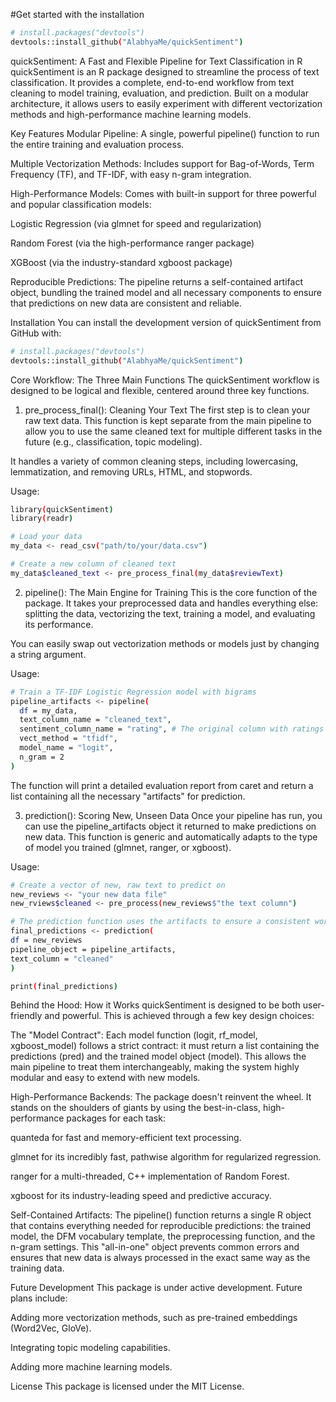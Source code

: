#Get started with the installation
```bash
# install.packages("devtools")
devtools::install_github("AlabhyaMe/quickSentiment")
```

quickSentiment: A Fast and Flexible Pipeline for Text Classification in R
quickSentiment is an R package designed to streamline the process of text classification. It provides a complete, end-to-end workflow from text cleaning to model training, evaluation, and prediction. Built on a modular architecture, it allows users to easily experiment with different vectorization methods and high-performance machine learning models.

Key Features
Modular Pipeline: A single, powerful pipeline() function to run the entire training and evaluation process.

Multiple Vectorization Methods: Includes support for Bag-of-Words, Term Frequency (TF), and TF-IDF, with easy n-gram integration.

High-Performance Models: Comes with built-in support for three powerful and popular classification models:

Logistic Regression (via glmnet for speed and regularization)

Random Forest (via the high-performance ranger package)

XGBoost (via the industry-standard xgboost package)

Reproducible Predictions: The pipeline returns a self-contained artifact object, bundling the trained model and all necessary components to ensure that predictions on new data are consistent and reliable.

Installation
You can install the development version of quickSentiment from GitHub with:

```bash
# install.packages("devtools")
devtools::install_github("AlabhyaMe/quickSentiment")
```
Core Workflow: The Three Main Functions
The quickSentiment workflow is designed to be logical and flexible, centered around three key functions.

1. pre_process_final(): Cleaning Your Text
The first step is to clean your raw text data. This function is kept separate from the main pipeline to allow you to use the same cleaned text for multiple different tasks in the future (e.g., classification, topic modeling).

It handles a variety of common cleaning steps, including lowercasing, lemmatization, and removing URLs, HTML, and stopwords.

Usage:
```bash
library(quickSentiment)
library(readr)

# Load your data
my_data <- read_csv("path/to/your/data.csv")

# Create a new column of cleaned text
my_data$cleaned_text <- pre_process_final(my_data$reviewText)
```

2. pipeline(): The Main Engine for Training
This is the core function of the package. It takes your preprocessed data and handles everything else: splitting the data, vectorizing the text, training a model, and evaluating its performance.

You can easily swap out vectorization methods or models just by changing a string argument.

Usage:
```bash
# Train a TF-IDF Logistic Regression model with bigrams
pipeline_artifacts <- pipeline(
  df = my_data,
  text_column_name = "cleaned_text",
  sentiment_column_name = "rating", # The original column with ratings or labels
  vect_method = "tfidf",
  model_name = "logit",
  n_gram = 2
)
```
The function will print a detailed evaluation report from caret and return a list containing all the necessary "artifacts" for prediction.

3. prediction(): Scoring New, Unseen Data
Once your pipeline has run, you can use the pipeline_artifacts object it returned to make predictions on new data. This function is generic and automatically adapts to the type of model you trained (glmnet, ranger, or xgboost).

Usage:
```bash
# Create a vector of new, raw text to predict on
new_reviews <- "your new data file"
new_rviews$cleaned <- pre_process(new_reviews$"the text column")

# The prediction function uses the artifacts to ensure a consistent workflow
final_predictions <- prediction(
df = new_reviews
pipeline_object = pipeline_artifacts,
text_column = "cleaned"
)

print(final_predictions)
```
Behind the Hood: How it Works
quickSentiment is designed to be both user-friendly and powerful. This is achieved through a few key design choices:

The "Model Contract": Each model function (logit, rf_model, xgboost_model) follows a strict contract: it must return a list containing the predictions (pred) and the trained model object (model). This allows the main pipeline to treat them interchangeably, making the system highly modular and easy to extend with new models.

High-Performance Backends: The package doesn't reinvent the wheel. It stands on the shoulders of giants by using the best-in-class, high-performance packages for each task:

quanteda for fast and memory-efficient text processing.

glmnet for its incredibly fast, pathwise algorithm for regularized regression.

ranger for a multi-threaded, C++ implementation of Random Forest.

xgboost for its industry-leading speed and predictive accuracy.

Self-Contained Artifacts: The pipeline() function returns a single R object that contains everything needed for reproducible predictions: the trained model, the DFM vocabulary template, the preprocessing function, and the n-gram settings. This "all-in-one" object prevents common errors and ensures that new data is always processed in the exact same way as the training data.

Future Development
This package is under active development. Future plans include:

Adding more vectorization methods, such as pre-trained embeddings (Word2Vec, GloVe).

Integrating topic modeling capabilities.

Adding more machine learning models.

License
This package is licensed under the MIT License.



